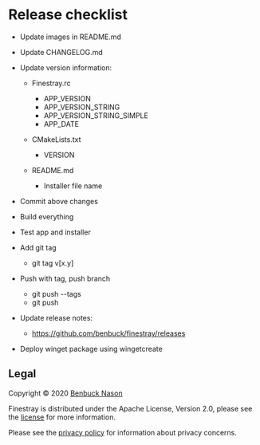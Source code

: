 # Release checklist

- Update images in README.md

- Update CHANGELOG.md

- Update version information:

  - Finestray.rc

    - APP_VERSION
    - APP_VERSION_STRING
    - APP_VERSION_STRING_SIMPLE
    - APP_DATE

  - CMakeLists.txt
    - VERSION

  - README.md
    - Installer file name

- Commit above changes

- Build everything

- Test app and installer

- Add git tag
  - git tag v[x.y]

- Push with tag, push branch
  - git push --tags
  - git push

- Update release notes:
  - <https://github.com/benbuck/finestray/releases>

- Deploy winget package using wingetcreate

## Legal

Copyright &copy; 2020 [Benbuck Nason](https://github.com/benbuck)

Finestray is distributed under the Apache License, Version 2.0, please see the [license](LICENSE) for more information.

Please see the [privacy policy](PRIVACY.md) for information about privacy concerns.
